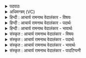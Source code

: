 <details><summary>पदपाठः</summary>

सम्। व꣣त्सः꣢। इ꣣व। मातृ꣡भिः꣢। इ꣡न्दुः꣢꣯। हि꣣न्वानः꣢। अ꣣ज्यते। देवावीः꣢। दे꣣व। अवीः꣢। म꣡दः꣢꣯। म꣣ति꣡भिः꣢। प꣡रि꣢꣯ष्कृतः। प꣡रि꣢꣯। कृ꣣तः। १०९९।
</details>

<details><summary>अधिमन्त्रम् (VC)</summary>

- पवमानः सोमः
- पर्वतनारदौ काण्वौ
- उष्णिक्
- ऋषभः
</details>

<details><summary>हिन्दी : आचार्य रामनाथ वेदालंकार - विषयः</summary>

अगले मन्त्र में पुनः परमात्मा का विषय है।
</details>

<details><summary>हिन्दी : आचार्य रामनाथ वेदालंकार - पदार्थः</summary>

पदार्थान्वयभाषाः -  (देवावीः) सदाचारी विद्वानों का रक्षक, (मदः) उत्साह देनेवाला, (इन्दुः) रस से सराबोर करनेवाला, रस का भण्डार परमेश्वर (हिन्वानः) स्तोताओं को शुभ गुण-कर्मों में प्रेरित करता हुआ, (मातृभिः) गौओं द्वारा (परिष्कृतः) जीभ से चाट कर स्वच्छ किये गए (वत्सः इव) बछड़े के समान (मतिभिः) स्तुतियों से (परिष्कृतः) अलङ्कृत होकर (समज्यते) अन्तरात्मा में प्रकट हो जाता है ॥२॥ यहाँ उपमालङ्कार है ॥२॥
</details>

<details><summary>हिन्दी : आचार्य रामनाथ वेदालंकार - भावार्थः</summary>

भावार्थभाषाः -  गौओं द्वारा जीभ से चाटकर बछड़ा जैसे अलङ्कृत किया जाता है,वैसे ही स्तोताओं द्वारा स्तुतियों से परमेश्वर अलङ्कृत किया जाता है। तभी छिपा बैठा हुआ वह उपासक के अन्तरात्मा में प्रकट होता है ॥२॥
</details>

<details><summary>संस्कृत : आचार्य रामनाथ वेदालंकार - विषयः</summary>

अथ पुनः परमात्मविषयमाह।
</details>

<details><summary>संस्कृत : आचार्य रामनाथ वेदालंकार - पदार्थः</summary>

पदार्थान्वयभाषाः -  (देवावीः) सदाचारिणां विदुषां रक्षकः, (मदः) उत्साहकरः, (इन्दुः) आनन्दरसेन क्लेदकः रसागारः परमेश्वरः (हिन्वानः) स्तोतॄन् शुभगुणकर्मसु प्रेरयन्, (मातृभिः) धेनुभिः (परिष्कृतः) अलङ्कृतः, (जिह्वया) लेहनेन स्वच्छीकृत (वत्सः इव) तर्णकः इव (मतिभिः) स्तुतिभिः (परिष्कृतः) अलङ्कृतः सन्। [भूषणार्थे ‘संपर्युपेभ्यः करोतौ भूषणे’। अ० ६।१।१३७ इति सुडागमः, ‘परिनिविम्यः। अ० ८।३।७०’ इति षत्वम्।] (सम् अज्यते) समक्तो भवति, अन्तरात्मनि प्रकटीभवति ॥२॥ अत्रोपमालङ्कारः ॥२॥
</details>

<details><summary>संस्कृत : आचार्य रामनाथ वेदालंकार - भावार्थः</summary>

भावार्थभाषाः -  गोभिर्जिह्वया लेहनेन वत्सो यथाऽलङ्क्रियते तथा स्तोतृभिः स्तुतिभिः परमेश्वरोऽलङ्क्रियते। तदैव प्रच्छन्नः स उपासकस्याऽन्तरात्मन्याविर्भवति ॥२॥
</details>

<details><summary>संस्कृत : आचार्य रामनाथ वेदालंकार - पादटिप्पनी</summary>

टिप्पणी:   १. ऋ० ९।१०५।२।
</details>